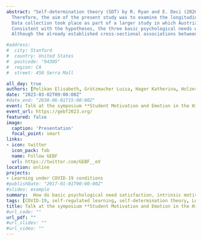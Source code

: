 ```yaml
---
abstract: "Self-determination theory (SDT) by R. Ryan and E. Deci (2020) postulates that the basic psychological needs for perceived competence, autonomy, and social inclusion are crucial for intrinsic motivation (IM) and positive learning behavior. According to SDT, the satisfaction of these basic psychological needs is influenced by the social environment (Ryan & Deci, 2020). Accordingly, it is reasonable to assume that the shift from face-to-face instruction to distance learning, which occurred almost universally around the world in March 2020 as a result of COVID-19 containment efforts, had an impact on students' satisfaction of basic psychological needs and, consequently, IM (Bartholomew et al., 2011). In addition, learning at a distance meant the elimination or at least the restriction of established structures, so that students increasingly had to organize and regulate their daily lives and learning themselves (Klingsieck et al., 2012). Self-regulated learning (SRL) skills therefore gained importance. Cross-sectional associations between basic psychological needs and IM have been established in various studies and contexts (Bureau et al., 2021; Ntoumanis et al., 2021; Reeve, 2016; Reeve & Jang, 2006; Rodrigues et al., 2021; Van den Broeck et al., 2016). However, the evidence regarding IM and SRL is less clear (Mukhtar et al., 2018; Ning & Downing, 2010). Studies examining reciprocal effect relationships between all three constructs over time are not available.
  Therefore, the aim of the present study was to examine the longitudinal and reciprocal effects between students' basic need satisfaction, IM, and SRL during distance learning in the course of COVID-19. Based on previous findings, we hypothesized that basic psychological needs satisfaction would be positively related to IM at each measurement time point. Furthermore, we assumed that satisfaction of the three basic needs would positively affect IM at the next measurement time point. In addition, we exploratory examined reciprocal relationships between IM and SRL, as previous studies failed to establish a clear direction of effect between these two constructs.
  Data collection took place as part of a larger study in which Austrian students were asked about their learning and well-being during COVID-19. In total, N = 3286 students (72.0% female, 27.2% male, 0.4% diverse, 0.5% missing) aged 14-71 years (Mage = 25.06; SDage = 7.038) answered four online questionnaires between April 2020 and July 2021. Partial metric measurement invariance was demonstrated across all four measurement time points for all scales used (perceived competence, perceived autonomy, perceived social involvement, IM, and SRL). A cross-lagged panel model was calculated to test the hypotheses described.
  Consistent with the hypotheses, the three basic psychological needs were positively correlated with IM at each measurement time point (r = .232 to r = .641). However, contrary to expectations, no significant effects on IM were found over time. Regarding SRL, small but significant positive effects on IM were consistently found across all measurement time points. In contrast, a small and, surprisingly, negative significant negative effect of IM on SRL was found between the third and fourth measurement time points.
  Although the already established cross-sectional associations between autonomy, competence, and social involvement were confirmed, our study clearly indicates the need for longitudinal investigations of the relationships postulated in SDT. Furthermore, the importance of SRL for IM in the context of distance learning was clarified. Furthermore, no or even a small negative effect of IM on SRL was found. One explanation could be that students with high intrinsic motivation pursue their goals without the conscious use of SRL strategies. A person-centered approach could provide further evidence for the (co-)development and mutual influence of IM and SRL."

#address:
#  city: Stanford
#  country: United States
#  postcode: "94305"
#  region: CA
#  street: 450 Serra Mall

all_day: true
authors: [Pelikan Elisabeth, Grützmacher Luisa, Hager Katherina, Holzer Julia, Korlat Selma, Mayerhofer Martin, Schober Barbara, Spiel Christiane, Lüfenegger Marko]
date: "2023-03-02T09:00:00Z"
#date_end: "2030-06-01T15:00:00Z"
event: Talk at the symposium **Student Motivation and Emotion in the Higher Education Context - Developmental Trends, Implications, and Promotional Strategies of Positive Academic Development.** @GEBF2023
event_url: https://gebf2023.org/
featured: false
image:
  caption: 'Presentation'
  focal_point: smart
links:
- icon: twitter
  icon_pack: fab
  name: Follow GEBF
  url: https://twitter.com/GEBF__eV
location: online
projects:
- Learning under COVID-19 conditions
#publishDate: "2017-01-01T00:00:00Z"
#slides: example
summary:  How do basic psychological need satisfaction, intrinsic motivation, and self-regulated interact longitudinally?
tags: [COVID-19, self-regulated learning, self-determination theory, Learning under COVID-19, intrinsic motivation, basic psychological need satisfaction]
title: Talk at the symposium **Student Motivation and Emotion in the Higher Education Context - Developmental Trends, Implications, and Promotional Strategies of Positive Academic Development.** @GEBF2023
#url_code: ""
url_pdf: ""
#url_slides: ""
#url_video: ""
---
```

